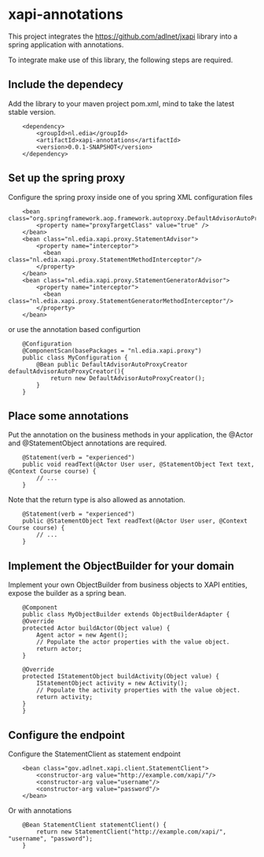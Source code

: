 # xapi-annotations

This project integrates the https://github.com/adlnet/jxapi library into a spring application with annotations.

To integrate make use of this library, the following steps are required.

## Include the dependecy
Add the library to your maven project pom.xml, mind to take the latest stable version.
```
	<dependency>
		<groupId>nl.edia</groupId>
		<artifactId>xapi-annotations</artifactId>
		<version>0.0.1-SNAPSHOT</version>
	</dependency>
```


## Set up the spring proxy
Configure the spring proxy inside one of you spring XML configuration files
```
	<bean class="org.springframework.aop.framework.autoproxy.DefaultAdvisorAutoProxyCreator">
		<property name="proxyTargetClass" value="true" />
	</bean>
	<bean class="nl.edia.xapi.proxy.StatementAdvisor">
		<property name="interceptor">
		  <bean class="nl.edia.xapi.proxy.StatementMethodInterceptor"/>
		</property>
	</bean>
	<bean class="nl.edia.xapi.proxy.StatementGeneratorAdvisor">
		<property name="interceptor">
		  <bean class="nl.edia.xapi.proxy.StatementGeneratorMethodInterceptor"/>
		</property>
	</bean>
````
or use the annotation based configurtion
```
	@Configuration
	@ComponentScan(basePackages = "nl.edia.xapi.proxy")
	public class MyConfiguration {
		@Bean public DefaultAdvisorAutoProxyCreator defaultAdvisorAutoProxyCreator(){
			return new DefaultAdvisorAutoProxyCreator();
		}
	}
```

## Place some annotations
Put the annotation on the business methods in your application, the @Actor and @StatementObject annotations are required.
```
	@Statement(verb = "experienced")
	public void readText(@Actor User user, @StatementObject Text text, @Context Course course) {
		// ...
	}
```
Note that the return type is also allowed as annotation.
```
	@Statement(verb = "experienced")
	public @StatementObject Text readText(@Actor User user, @Context Course course) {
		// ...
	}
```


## Implement the ObjectBuilder for your domain
Implement your own ObjectBuilder from business objects to XAPI entities, expose the builder as a spring bean.
```
	@Component
	public class MyObjectBuilder extends ObjectBuilderAdapter {
	@Override
	protected Actor buildActor(Object value) {
		Agent actor = new Agent();
		// Populate the actor properties with the value object.
		return actor;
	}

	@Override
	protected IStatementObject buildActivity(Object value) {
		IStatementObject activity = new Activity();
		// Populate the activity properties with the value object.
		return activity;
	}
	}
```

## Configure the endpoint
Configure the StatementClient as statement endpoint
```
	<bean class="gov.adlnet.xapi.client.StatementClient">
		<constructor-arg value="http://example.com/xapi/"/>
		<constructor-arg value="username"/>
		<constructor-arg value="password"/>
	</bean>
```
Or with annotations
```
	@Bean StatementClient statementClient() {
		return new StatementClient("http://example.com/xapi/", "username", "password");
	}
```
